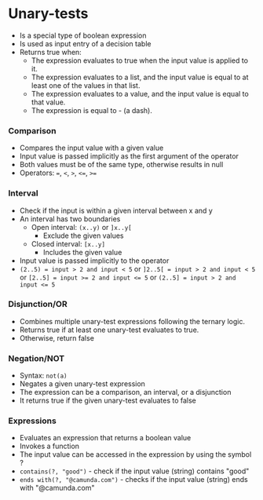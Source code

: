 # Unary-tests

- Is a special type of boolean expression
- Is used as input entry of a decision table
- Returns true when:
  - The expression evaluates to true when the input value is applied to it.
  - The expression evaluates to a list, and the input value is equal to at least one of the values in that list.
  - The expression evaluates to a value, and the input value is equal to that value.
  - The expression is equal to - (a dash).

### Comparison
- Compares the input value with a given value
- Input value is passed implicitly as the first argument of the operator
- Both values must be of the same type, otherwise results in null
- Operators: ``=``, ``<``, ``>``, ``<=``, ``>=``

### Interval
- Check if the input is within a given interval between x and y
- An interval has two boundaries
  - Open interval: ``(x..y)`` or ``]x..y[``
    - Exclude the given values
  - Closed interval: ``[x..y]``
    - Includes the given value
- Input value is passed implicitly to the operator 
- ``(2..5) = input > 2 and input < 5`` or ``]2..5[ = input > 2 and input < 5`` or ``[2..5] = input >= 2 and input <= 5`` or ``(2..5] = input > 2 and input <= 5``

### Disjunction/OR
- Combines multiple unary-test expressions following the ternary logic.
- Returns true if at least one unary-test evaluates to true.
- Otherwise, return false

### Negation/NOT
- Syntax: ``not(a)``
- Negates a given unary-test expression
- The expression can be a comparison, an interval, or a disjunction
- It returns true if the given unary-test evaluates to false

### Expressions
- Evaluates an expression that returns a boolean value
- Invokes a function
- The input value can be accessed in the expression by using the symbol ?
- ``contains(?, "good")`` - check if the input value (string) contains "good"
- ``ends with(?, "@camunda.com")`` - checks if the input value (string) ends with "@camunda.com"